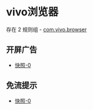 # vivo浏览器

存在 2 规则组 - [com.vivo.browser](/src/apps/com.vivo.browser.ts)

## 开屏广告

- [快照-0](https://i.gkd.li/import/12847431)

## 免流提示

- [快照-0](https://i.gkd.li/import/12847431)
